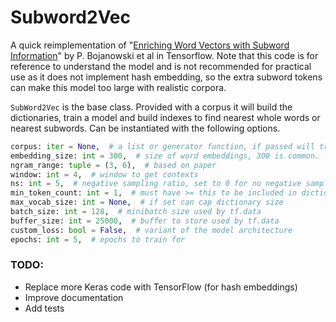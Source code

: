 # Subword2Vec

A quick reimplementation of "[Enriching Word Vectors with Subword Information](https://arxiv.org/abs/1607.04606)" by P. Bojanowski et al in Tensorflow. Note that this code is for reference to understand the model and is not recommended for practical use as it does not implement hash embedding, so the extra subword tokens can make this model too large with realistic corpora.

`SubWord2Vec` is the base class. Provided with a corpus it will build the dictionaries, train a model and build indexes to find nearest whole words or nearest subwords. Can be instantiated with the following options.

```python
corpus: iter = None,  # a list or generator function, if passed will train
embedding_size: int = 300,  # size of word embeddings, 300 is common.
ngram_range: tuple = (3, 6),  # based on paper
window: int = 4,  # window to get contexts
ns: int = 5,  # negative sampling ratio, set to 0 for no negative samples
min_token_count: int = 1,  # must have >= this to be included in dictionary
max_vocab_size: int = None,  # if set can cap dictionary size
batch_size: int = 128,  # minibatch size used by tf.data
buffer_size: int = 25000,  # buffer to store used by tf.data
custom_loss: bool = False,  # variant of the model architecture
epochs: int = 5,  # epochs to train for
```

### TODO:

- Replace more Keras code with TensorFlow (for hash embeddings)
- Improve documentation
- Add tests
